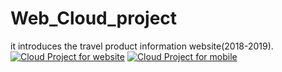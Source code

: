 # Web_Cloud_project
it introduces the travel product information website(2018-2019).
[![Cloud Project for website](https://i.ya-webdesign.com/images/youtube-logo-2016-png.png)](https://www.youtube.com/watch?v=MSLBa_MsNbg&feature=youtu.be)
[![Cloud Project for mobile](https://i.ya-webdesign.com/images/youtube-logo-2016-png.png)](https://www.youtube.com/watch?v=s4rn_K8aLCk&feature=youtu.be)
